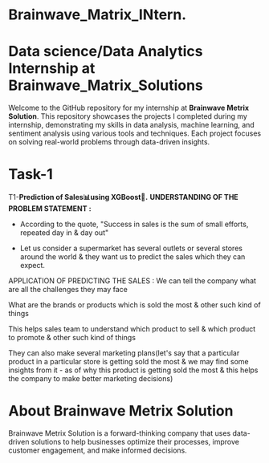 # Brainwave_Matrix_INtern.
# Data science/Data Analytics Internship at Brainwave_Matrix_Solutions
Welcome to the GitHub repository for my internship at **Brainwave Metrix Solution**. This repository showcases the projects I completed during my internship, demonstrating my skills in data analysis, machine learning, and sentiment analysis using various tools and techniques. Each project focuses on solving real-world problems through data-driven insights.

# Task-1
T1-**Prediction of Sales📊using XGBoost🌟.**
**UNDERSTANDING OF THE PROBLEM STATEMENT :**
- According to the quote, "Success in sales is the sum of small efforts, repeated day in & day out"

- Let us consider a supermarket has several outlets or several stores around the world & they want us to predict the sales which they can expect.

APPLICATION OF PREDICTING THE SALES :
We can tell the company what are all the challenges they may face

What are the brands or products which is sold the most & other such kind of things

This helps sales team to understand which product to sell & which product to promote & other such kind of things

They can also make several marketing plans(let's say that a particular product in a particular store is getting sold the most & we may find some insights from it - as of why this product is getting sold the most & this helps the company to make better marketing decisions)

# About Brainwave Metrix Solution
Brainwave Metrix Solution is a forward-thinking company that uses data-driven solutions to help businesses optimize their processes, improve customer engagement, and make informed decisions.
